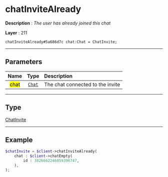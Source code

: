 # chatInviteAlready

**Description** : *The user has already joined this chat*

**Layer** : 211

```tl
chatInviteAlready#5a686d7c chat:Chat = ChatInvite;
```

---

## Parameters

| Name | Type | Description |
| :---: | :---: | :--- |
| <mark>chat</mark> | [`Chat`](type/Chat) | The chat connected to the invite |

---

## Type

[ChatInvite](type/ChatInvite)

---

## Example

```php
$chatInvite = $client->chatInviteAlready(
	chat : $client->chatEmpty(
		id : 3026662246059396747,
	),
);
```
